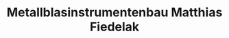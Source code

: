 ---
title: "Metallblasinstrumentenbau Matthias Fiedelak"
url: /naumburg-saale/metallblasinstrumentenbau-matthias-fiedelak/
shop: Instrumente
---